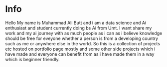 # Info
Hello My name is Muhammad Ali Butt and i am a data science and Ai enthusiast and student currently doing bs Ai from Umt. I want share my work and my ai journey with as much people as i can as i believe knowledge should be free for eveyone whether a person is from a developing country such as me or anywhere else in the world. So this is a collection of projects etc hosted on portfolio page mostly and some other side projects which i have made and everyone can benefit from as i have made them in a way which is beginner friendly.
